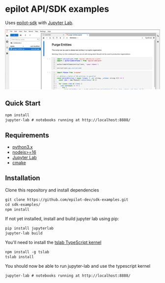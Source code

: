 # epilot API/SDK examples

Uses [epilot-sdk](https://github.com/epilot-dev/sdk-js) with [Jupyter Lab](https://jupyter.org/).

![Jupyter Labs screenshot](./assets/screenshot.png)

## Quick Start

```
npm install
jupyter-lab # notebooks running at http://localhost:8888/
```

## Requirements

- [python3.x](https://www.python.org/downloads/)
- [nodejs>=16](https://nodejs.org/en/download/)
- [Jupyter Lab](https://jupyter.org/install)
- [cmake](https://cmake.org/download/)

## Installation

Clone this repository and install dependencies

```
git clone https://github.com/epilot-dev/sdk-examples.git
cd sdk-examples/
npm install
```

If not yet installed, install and build jupyter lab using pip:

```
pip install jupyterlab
jupyter-lab build
```

You'll need to install the [tslab TypeScript kernel](https://github.com/yunabe/tslab)

```
npm install -g tslab
tslab install
```

You should now be able to run jupyter-lab and use the typescript kernel

```
jupyter-lab # notebooks running at http://localhost:8888/
```
